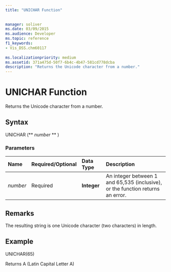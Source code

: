 ```yaml
---
title: "UNICHAR Function"
 
 
manager: soliver
ms.date: 03/09/2015
ms.audience: Developer
ms.topic: reference
f1_keywords:
- Vis_DSS.chm60117
 
ms.localizationpriority: medium
ms.assetid: 371a475d-50f7-6b4c-4b47-581cd778dcba
description: "Returns the Unicode character from a number."
---
```


# UNICHAR Function

Returns the Unicode character from a number. 
  
## Syntax

UNICHAR (** *number* ** ) 
  
### Parameters

|**Name**|**Required/Optional**|**Data Type**|**Description**|
|:-----|:-----|:-----|:-----|
| _number_ <br/> |Required  <br/> |**Integer** <br/> |An integer between 1 and 65,535 (inclusive), or the function returns an error. |
   
## Remarks

The resulting string is one Unicode character (two characters) in length. 
  
## Example

UNICHAR(65) 
  
Returns A (Latin Capital Letter A) 
  

